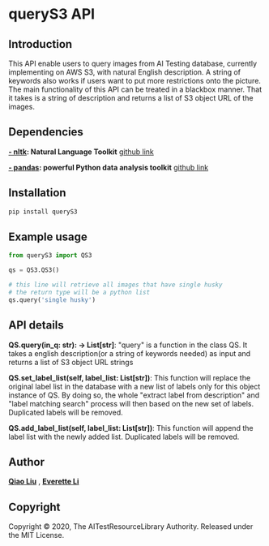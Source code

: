 # queryS3 API
## Introduction
This API enable users to query images from AI Testing database, currently implementing on AWS S3, with natural English description. A string of keywords also works if users want to put more restrictions onto the picture. The main functionality of this API can be treated in a blackbox manner. That it takes is a string of description and returns a list of S3 object URL of the images.

## Dependencies
**[- nltk](https://www.nltk.org/): Natural Language Toolkit** [github link](https://github.com/nltk/nltk)

**[- pandas](https://pandas.pydata.org/pandas-docs/stable/): powerful Python data analysis toolkit** [github link](https://github.com/pandas-dev/pandas)

## Installation
```bash
pip install queryS3
```

## Example usage
```python
from queryS3 import QS3

qs = QS3.QS3()

# this line will retrieve all images that have single husky
# the return type will be a python list
qs.query('single husky')
```

## API details

**QS.query(in_q: str): -> List[str]**: "query" is a function in the class QS. It takes a english description(or a string of keywords needed) as input and returns a list of S3 object URL strings

**QS.set_label_list(self, label_list: List[str])**: This function will replace the original label list in the database with a new list of labels only for this object instance of QS. By doing so, the whole "extract label from description" and "label matching search" process will then based on the new set of labels. Duplicated labels will be removed.

**QS.add_label_list(self, label_list: List[str])**: This function will append the label list with the newly added list. Duplicated labels will be removed.

## Author
**[Qiao Liu](https://github.com/qiaol)**
, **[Everette Li](https://github.com/everetteli)**

## Copyright
Copyright © 2020, The AITestResourceLibrary Authority. Released under the MIT License.
